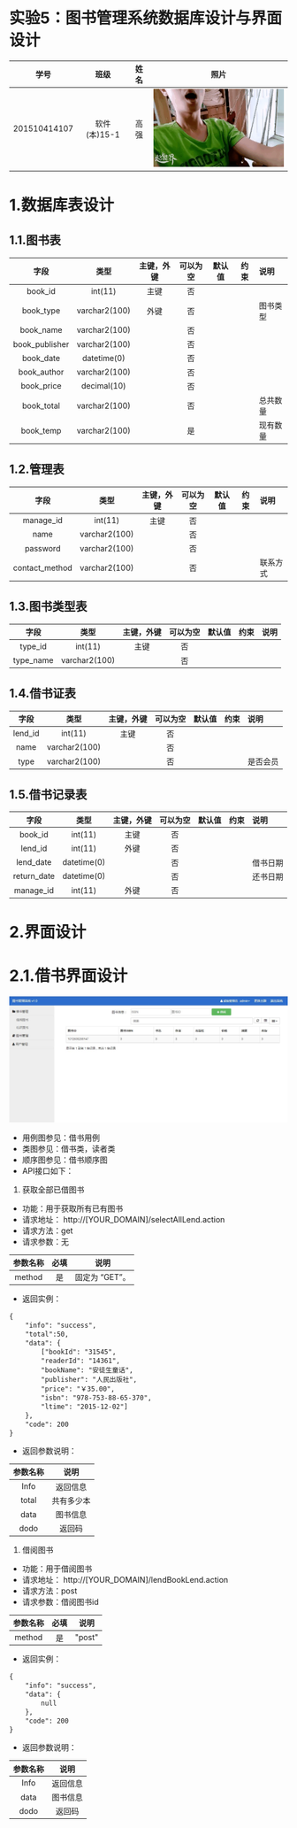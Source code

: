 # 实验5：图书管理系统数据库设计与界面设计
|学号|班级|姓名|照片|
|:----------:|:---------:| :----:|:-----:|
|201510414107|软件(本)15-1|高强|![photo](../photo.gif)|


# 1.数据库表设计
## 1.1.图书表
|字段|类型|主键，外键|可以为空|默认值|约束|说明|
|:-------:|:-------------:|:------:|:----:|:---:|:----:|:-----|
|book_id|int(11)|主键|否||||
|book_type|varchar2(100)|外键|否| | |图书类型|
|book_name|varchar2(100)| |否||||
|book_publisher|varchar2(100)| |否||||
|book_date|datetime(0)| |否||||
|book_author|varchar2(100)| |否||||
|book_price|decimal(10)| |否||||
|book_total|varchar2(100)| |否| | |总共数量|
|book_temp|varchar2(100)| |是| | |现有数量|

## 1.2.管理表
|字段|类型|主键，外键|可以为空|默认值|约束|说明|
|:-------:|:-------------:|:------:|:----:|:---:|:----:|:-----|
|manage_id|int(11)|主键|否||||
|name|varchar2(100)| |否||||
|password|varchar2(100)| |否||||
|contact_method|varchar2(100)| |否| | |联系方式|

## 1.3.图书类型表
|字段|类型|主键，外键|可以为空|默认值|约束|说明|
|:-------:|:-------------:|:------:|:----:|:---:|:----:|:-----|
|type_id|int(11)|主键|否||||
|type_name|varchar2(100)| |否||||

## 1.4.借书证表
|字段|类型|主键，外键|可以为空|默认值|约束|说明|
|:-------:|:-------------:|:------:|:----:|:---:|:----:|:-----|
|lend_id|int(11)|主键|否||||
|name|varchar2(100)| |否||||
|type|varchar2(100)| |否| | |是否会员|

## 1.5.借书记录表
|字段|类型|主键，外键|可以为空|默认值|约束|说明|
|:-------:|:-------------:|:------:|:----:|:---:|:----:|:-----|
|book_id|int(11)|主键|否||||
|lend_id|int(11)|外键|否||||
|lend_date|datetime(0)| |否| | |借书日期|
|return_date|datetime(0)| |否| | |还书日期|
|manage_id|int(11)|外键|否||||






# 2.界面设计

# 2.1.借书界面设计
![lendBookManage](lendBookManage.jpg)
- 用例图参见：借书用例
- 类图参见：借书类，读者类
- 顺序图参见：借书顺序图
- API接口如下：

1. 获取全部已借图书

- 功能：用于获取所有已有图书
- 请求地址： http://[YOUR_DOMAIN]/selectAllLend.action
- 请求方法：get
- 请求参数：无

|参数名称|必填|说明|
|:-------:|:-------------: | :----------:|
|method|是|固定为 “GET”。|

- 返回实例：
```
{
    "info": "success",
    "total":50,
    "data": {
        ["bookId": "31545",
        "readerId": "14361",
        "bookName": "安徒生童话",
        "publisher": "人民出版社",
        "price": "￥35.00",
        "isbn": "978-753-88-65-370",
        "ltime": "2015-12-02"]
    },
    "code": 200
}
```
- 返回参数说明：
    
|参数名称|说明|
|:-------:|:-------------: |
|Info|返回信息|
|total|共有多少本|
|data|图书信息|
|dodo|返回码|


1. 借阅图书

- 功能：用于借阅图书
- 请求地址： http://[YOUR_DOMAIN]/lendBookLend.action
- 请求方法：post
- 请求参数：借阅图书id

|参数名称|必填|说明|
|:-------:|:-------------: | :----------:|
|method|是|"post"|

- 返回实例：
```
{
    "info": "success",
    "data": {
        null
    },
    "code": 200
}
```
- 返回参数说明：
    
|参数名称|说明|
|:-------:|:-------------: |
|Info|返回信息|
|data|图书信息|
|dodo|返回码|

